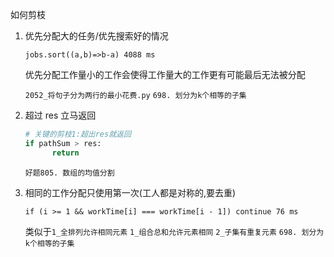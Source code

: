 如何剪枝

1. 优先分配大的任务/优先搜索好的情况

   ```JS
   jobs.sort((a,b)=>b-a) 4088 ms
   ```

   优先分配工作量小的工作会使得工作量大的工作更有可能最后无法被分配

   `2052_将句子分为两行的最小花费.py`
   `698. 划分为k个相等的子集`

2. 超过 res 立马返回
   ```Python
   # 关键的剪枝1:超出res就返回
   if pathSum > res:
         return
   ```
   `好题805. 数组的均值分割`
3. 相同的工作分配只使用第一次(工人都是对称的,要去重)
   ```JS
   if (i >= 1 && workTime[i] === workTime[i - 1]) continue 76 ms
   ```
   类似于`1_全排列允许相同元素` `1_组合总和允许元素相同` `2_子集有重复元素`
   `698. 划分为k个相等的子集`
